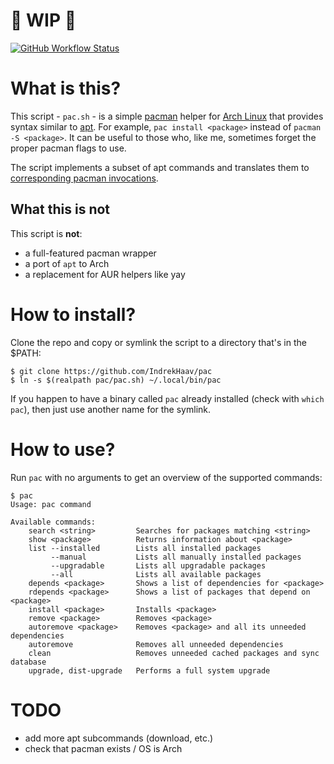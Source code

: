 # 🚧 WIP 🚧

[![GitHub Workflow Status](https://img.shields.io/github/actions/workflow/status/IndrekHaav/pac/lint.yml?branch=main&label=lint)](https://github.com/IndrekHaav/pac/actions/workflows/lint.yml)

# What is this?

This script - `pac.sh` - is a simple [pacman](https://wiki.archlinux.org/title/Pacman) helper for [Arch Linux](https://archlinux.org/) that provides syntax similar to [apt](https://wiki.debian.org/AptCLI). For example, `pac install <package>` instead of `pacman -S <package>`. It can be useful to those who, like me, sometimes forget the proper pacman flags to use.

The script implements a subset of apt commands and translates them to [corresponding pacman invocations](https://wiki.archlinux.org/title/Pacman/Rosetta).

## What this is not

This script is **not**:

 - a full-featured pacman wrapper
 - a port of `apt` to Arch
 - a replacement for AUR helpers like yay

# How to install?

Clone the repo and copy or symlink the script to a directory that's in the $PATH:

```shell
$ git clone https://github.com/IndrekHaav/pac
$ ln -s $(realpath pac/pac.sh) ~/.local/bin/pac
```

If you happen to have a binary called `pac` already installed (check with `which pac`), then just use another name for the symlink.

# How to use?

Run `pac` with no arguments to get an overview of the supported commands:

```shell
$ pac
Usage: pac command

Available commands:
    search <string>         Searches for packages matching <string>
    show <package>          Returns information about <package>
    list --installed        Lists all installed packages
         --manual           Lists all manually installed packages
         --upgradable       Lists all upgradable packages
         --all              Lists all available packages
    depends <package>       Shows a list of dependencies for <package>
    rdepends <package>      Shows a list of packages that depend on <package>
    install <package>       Installs <package>
    remove <package>        Removes <package>
    autoremove <package>    Removes <package> and all its unneeded dependencies
    autoremove              Removes all unneeded dependencies
    clean                   Removes unneeded cached packages and sync database
    upgrade, dist-upgrade   Performs a full system upgrade
```

# TODO

- add more apt subcommands (download, etc.)
- check that pacman exists / OS is Arch
